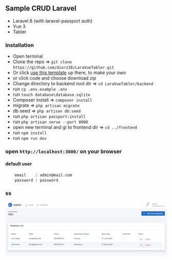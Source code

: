 


## Sample CRUD Laravel

- Laravel 8 (with laravel-passport auth)
- Vue 3
- Tabler 

### Installation 
- Open terminal
- Clone the repo => `git clone https://github.com/diorz38/LaraVueTabler.git`
- Or click [use this template](https://github.com/diorz38/LaraVueTabler/generate) up there, to make your own
- or click code and choose download zip
- Change directory to backend root dir => `cd LaraVueTabler/backend`
- run `cp .env.example .env`
- run `touch database\database.sqlite`
- Composer install => `composer install`
- migrate => `php artisan migrate`
- db seed => `php artisan db:seed`  
- run `php artisan passport:install`
- run `php artisan serve --port 8000`
- open new terminal and gi to frontend dir => `cd ../frontend`
- run `npm install`
- run `npm run dev`
  
### open `http://localhost:3000/` on your browser

#### default user
```
    email    : admin@mail.com
    password : password
```

### ss
<img src="https://raw.githubusercontent.com/diorz38/LaraVueTabler/main/ss/ss1.png" alt="employee list preview">
